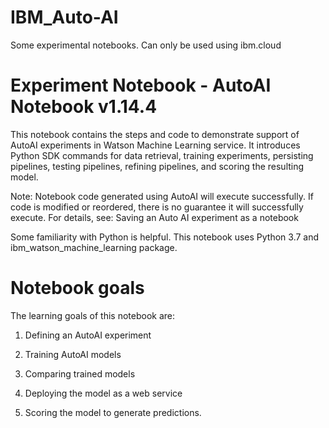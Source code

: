 # IBM_Auto-AI
Some experimental notebooks. Can only be used using ibm.cloud

# Experiment Notebook - AutoAI Notebook v1.14.4
This notebook contains the steps and code to demonstrate support of AutoAI experiments in Watson Machine Learning service. It introduces Python SDK commands for data retrieval, training experiments, persisting pipelines, testing pipelines, refining pipelines, and scoring the resulting model.

Note: Notebook code generated using AutoAI will execute successfully. If code is modified or reordered, there is no guarantee it will successfully execute. For details, see: Saving an Auto AI experiment as a notebook

Some familiarity with Python is helpful. This notebook uses Python 3.7 and ibm_watson_machine_learning package.

# Notebook goals

The learning goals of this notebook are:

1. Defining an AutoAI experiment

2. Training AutoAI models

3. Comparing trained models

4. Deploying the model as a web service

5. Scoring the model to generate predictions.
